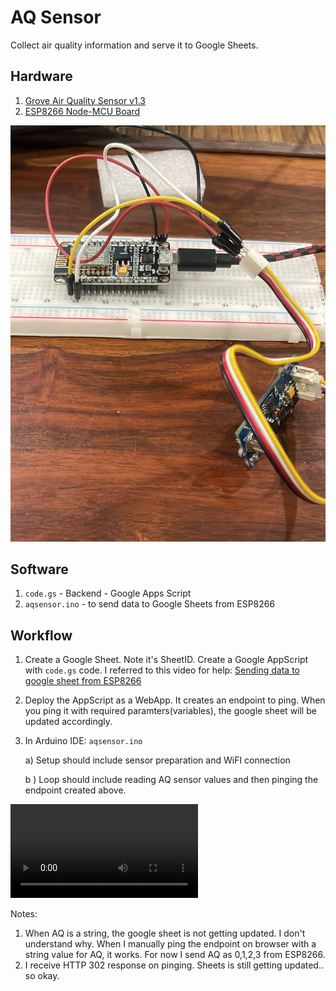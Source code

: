 # AQ Sensor

Collect air quality information and serve it to Google Sheets.

## Hardware
1. [Grove Air Quality Sensor v1.3](https://robu.in/product/grove-air-quality-sensor-v1-3/)
2. [ESP8266 Node-MCU Board]((https://randomnerdtutorials.com/getting-started-with-esp8266-wifi-transceiver-review/))

![Hardware setup](esp8266_aqsensor.jpg)

## Software
1. `code.gs` - Backend - Google Apps Script
2. `aqsensor.ino` - to send data to Google Sheets from ESP8266

## Workflow

1. Create a Google Sheet. Note it's SheetID. Create a Google AppScript with `code.gs` code. I referred to this video for help: [Sending data to google sheet from ESP8266](https://www.youtube.com/watch?v=okNECYf2xlY)

2. Deploy the AppScript as a WebApp. It creates an endpoint to ping. When you ping it with required paramters(variables), the google sheet will be updated accordingly.

3. In Arduino IDE: `aqsensor.ino`
    
    a) Setup should include sensor preparation and WiFI connection
    
    b ) Loop should include reading AQ sensor values and then pinging the endpoint created above.
    
<video id="myVideo" controls src="Googlesheets_updating.mp4" title="Title"></video>

Notes:
1. When AQ is a string, the google sheet is not getting updated. I don't understand why. When I manually ping the endpoint on browser with a string value for AQ, it works. For now I send AQ as 0,1,2,3 from ESP8266. 
2. I receive HTTP 302 response on pinging. Sheets is still getting updated.. so okay.